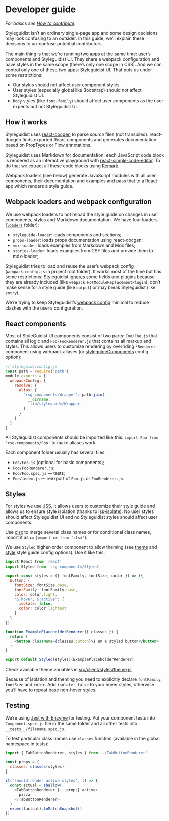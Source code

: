 <!-- Developer guide #development -->

# Developer guide

_For basics see [How to contribute](https://github.com/styleguidist/react-styleguidist/blob/master/.github/Contributing.md)._

Styleguidist isn’t an ordinary single-page app and some design decisions may look confusing to an outsider. In this guide, we’ll explain these decisions to un-confuse potential contributors.

The main thing is that we’re running two apps at the same time: user’s components and Styleguidist UI. They share a webpack configuration and have styles in the same scope (there’s only one scope in CSS). And we can control only one of these two apps: Styleguidist UI. That puts us under some restrictions:

- Our styles should not affect user component styles.
- User styles (especially global like Bootstrap) should not affect Styleguidist UI.
- `body` styles (like `font-family`) should affect user components as the user expects but not Styleguidist UI.

## How it works

Styleguidist uses [react-docgen](https://github.com/reactjs/react-docgen) to parse _source_ files (not transpiled). react-docgen finds exported React components and generates documentation based on PropTypes or Flow annotations.

Styleguidist uses Markdown for documentation: each JavaScript code block is rendered as an interactive playground with [react-simple-code-editor](https://github.com/satya164/react-simple-code-editor). To do that we extract all these code blocks using [Remark](http://remark.js.org/).

Webpack loaders (see below) generate JavaScript modules with all user components, their documentation and examples and pass that to a React app which renders a style guide.

## Webpack loaders and webpack configuration

We use webpack loaders to hot reload the style guide on changes in user components, styles and Markdown documentation. We have four loaders ([`loaders`](https://github.com/styleguidist/react-styleguidist/tree/master/src/loaders) folder):

- `styleguide-loader`: loads components and sections;
- `props-loader`: loads props documentation using react-docgen;
- `mdx-loader`: loads examples from Markdown and Mdx files;
- `stories-loader`: loads examples from CSF files and provide them to mdx-loader;

Styleguidist tries to load and reuse the user’s webpack config (`webpack.config.js` in project root folder). It works most of the time but has some restrictions: Styleguidist [ignores](https://github.com/styleguidist/react-styleguidist/blob/master/src/scripts/utils/mergeWebpackConfig.js) some fields and plugins because they are already included (like `webpack.HotModuleReplacementPlugin`), don’t make sense for a style guide (like `output`) or may break Styleguidist (like `entry`).

We’re trying to keep Styleguidist’s [webpack config](https://github.com/styleguidist/react-styleguidist/blob/master/src/scripts/make-webpack-config.js) minimal to reduce clashes with the user’s configuration.

## React components

Most of StyleGuidist UI components consist of two parts: `Foo/Foo.js` that contains all logic and `Foo/FooRenderer.js` that contains all markup and styles. This allows users to customize rendering by overriding `*Renderer` component using webpack aliases (or [styleguideComponents](Configuration.md#styleguidecomponents) config option):

```js
// styleguide.config.js
const path = require('path')
module.exports = {
  webpackConfig: {
    resolve: {
      alias: {
        'rsg-components/Wrapper': path.join(
          __dirname,
          'lib/styleguide/Wrapper'
        )
      }
    }
  }
}
```

All Styleguidist components should be imported like this: `import Foo from 'rsg-components/Foo'` to make aliases work.

Each component folder usually has several files:

- `Foo/Foo.js` (optional for basic components);
- `Foo/FooRenderer.js`;
- `Foo/Foo.spec.js` — tests;
- `Foo/index.js` — reexport of `Foo.js` or `FooRenderer.js`.

## Styles

For styles we use [JSS](http://cssinjs.org/), it allows users to customize their style guide and allows us to ensure style isolation (thanks to [jss-isolate](http://cssinjs.org/jss-isolate/)). No user styles should affect Styleguidist UI and no Styleguidist styles should affect user components.

Use [clsx](https://github.com/lukeed/clsx) to merge several class names or for conditional class names, import it as `cx` (`import cx from 'clsx'`).

We use `Styled` higher-order component to allow theming (see [theme](Configuration.md#theme) and [style](Configuration.md#style) style guide config options). Use it like this:

```jsx
import React from 'react'
import Styled from 'rsg-components/Styled'

export const styles = ({ fontFamily, fontSize, color }) => ({
  button: {
    fontSize: fontSize.base,
    fontFamily: fontFamily.base,
    color: color.light,
    '&:hover, &:active': {
      isolate: false,
      color: color.lightest
    }
  }
})

function ExamplePlaceholderRenderer({ classes }) {
  return (
    <button className={classes.button}>I am a styled button</button>
  )
}

export default Styled(styles)(ExamplePlaceholderRenderer)
```

Check available theme variables in [src/client/styles/theme.js](https://github.com/styleguidist/react-styleguidist/blob/master/src/client/styles/theme.js).

Because of isolation and theming you need to explicitly declare `fontFamily`, `fontSize` and `color`. Add `isolate: false` to your hover styles, otherwise you’ll have to repeat base non-hover styles.

## Testing

We’re using [Jest with Enzyme](http://blog.sapegin.me/all/react-jest) for testing. Put your component tests into `Component.spec.js` file in the same folder and all other tests into `__tests__/filename.spec.js`.

To test particular class names use `classes` function (available in the global namespace in tests):

```js
import { TabButtonRenderer, styles } from './TabButtonRenderer'

const props = {
  classes: classes(styles)
}

it('should render active styles', () => {
  const actual = shallow(
    <TabButtonRenderer {...props} active>
      pizza
    </TabButtonRenderer>
  )
  expect(actual).toMatchSnapshot()
})
```
